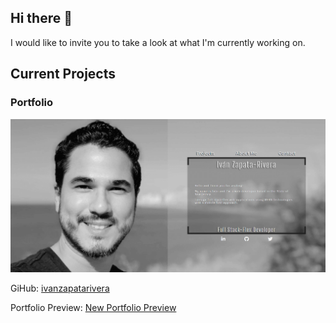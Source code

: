 ## Hi there 👋

I would like to invite you to take a look at what I'm currently working on. 

## Current Projects

### Portfolio
![Portfolio](assets/images/screenshot.png) 

GiHub: [ivanzapatarivera](https://github.com/ivanzapatarivera) 

Portfolio Preview: [New Portfolio Preview](https://ivanzapatarivera.herokuapp.com)


<!--
**ivanzapatarivera/ivanzapatarivera** is a ✨ _special_ ✨ repository because its `README.md` (this file) appears on your GitHub profile.

Here are some ideas to get you started:

- 🔭 I’m currently working on ...




- 🌱 I’m currently learning ...
- 👯 I’m looking to collaborate on ...
- 🤔 I’m looking for help with ...
- 💬 Ask me about ...
- 📫 How to reach me: ...
- 😄 Pronouns: ...
- ⚡ Fun fact: ...
-->
